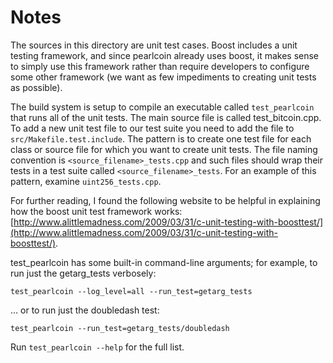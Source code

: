 # Notes
The sources in this directory are unit test cases.  Boost includes a
unit testing framework, and since pearlcoin already uses boost, it makes
sense to simply use this framework rather than require developers to
configure some other framework (we want as few impediments to creating
unit tests as possible).

The build system is setup to compile an executable called `test_pearlcoin`
that runs all of the unit tests.  The main source file is called
test_bitcoin.cpp. To add a new unit test file to our test suite you need 
to add the file to `src/Makefile.test.include`. The pattern is to create 
one test file for each class or source file for which you want to create 
unit tests.  The file naming convention is `<source_filename>_tests.cpp` 
and such files should wrap their tests in a test suite 
called `<source_filename>_tests`. For an example of this pattern, 
examine `uint256_tests.cpp`.

For further reading, I found the following website to be helpful in
explaining how the boost unit test framework works:
[http://www.alittlemadness.com/2009/03/31/c-unit-testing-with-boosttest/](http://www.alittlemadness.com/2009/03/31/c-unit-testing-with-boosttest/).

test_pearlcoin has some built-in command-line arguments; for
example, to run just the getarg_tests verbosely:

    test_pearlcoin --log_level=all --run_test=getarg_tests

... or to run just the doubledash test:

    test_pearlcoin --run_test=getarg_tests/doubledash

Run `test_pearlcoin --help` for the full list.

